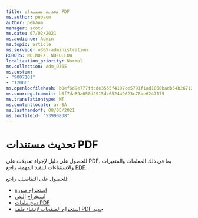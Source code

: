 ```yaml
---
title: تحديث مستندات PDF
ms.author: pebaum
author: pebaum
manager: scotv
ms.date: 07/02/2021
ms.audience: Admin
ms.topic: article
ms.service: o365-administration
ROBOTS: NOINDEX, NOFOLLOW
localization_priority: Normal
ms.collection: Adm_O365
ms.custom:
- "9007101"
- "12066"
ms.openlocfilehash: b0ef6d9e777fdcde3555f4197ce5791f1ad1050badb54b267129d2b1febe0e7c
ms.sourcegitcommit: b5f7da89a650d2915dc652449623c78be6247175
ms.translationtype: MT
ms.contentlocale: ar-SA
ms.lasthandoff: 08/05/2021
ms.locfileid: "53990838"
---
```

# <a name="update-pdf-documents"></a>تحديث مستندات PDF

للحصول على دليل لإجراء تعديلات على PDF، بما في ذلك المعلمات والمتغيرات والاستثناءات لتنفيذ المهمة، راجع [PDF](/power-automate/desktop-flows/actions-reference/pdf).

للحصول على التفاصيل، راجع:

- [استخراج صورة](/power-automate/desktop-flows/actions-reference/pdf#pdf-actions)
- [استخراج النص](/power-automate/desktop-flows/actions-reference/pdf#extracttextfrompdfaction)
- [دمج ملفات PDF](/power-automate/desktop-flows/actions-reference/pdf#mergefiles)
- [استخراج الصفحات لإنشاء ملف PDF جديد](/power-automate/desktop-flows/actions-reference/pdf#extractpages)

